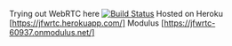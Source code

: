 Trying out WebRTC here
[![Build Status](https://travis-ci.org/julianfrank/jfwrtc.svg?branch=master)](https://travis-ci.org/julianfrank/jfwrtc)
Hosted on 
Heroku [https://jfwrtc.herokuapp.com/]
Modulus [https://jfwrtc-60937.onmodulus.net/]